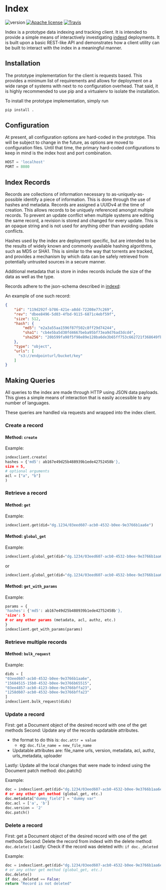 Index
===
![version](https://img.shields.io/badge/version-0.0.1-orange.svg?style=flat) [![Apache license](http://img.shields.io/badge/license-Apache-blue.svg?style=flat)](LICENSE) [![Travis](https://travis-ci.org/LabAdvComp/index.svg?branch=master)](https://travis-ci.org/LabAdvComp/index)

Index is a prototype data indexing and tracking client. It is intended to
provide a simple means of interactively investigating
[indexd](https://github.com/LabAdvComp/indexd) deployments. It is built upon
a basic REST-like API and demonstrates how a client utility can be built to
interact with the index in a meaningful manner.

## Installation

The prototype implementation for the client is requests based. This
provides a minimum list of requirements and allows for deployment on a wide
range of systems with next to no configuration overhead. That said, it is
highly recommended to use pip and a virtualenv to isolate the installation.

To install the prototype implementation, simply run

```bash
pip install .
```

## Configuration

At present, all configuration options are hard-coded in the prototype. This
will be subject to change in the future, as options are moved to configuration
files. Until that time, the primary hard-coded configurations to keep in
mind is the index host and port combination.

```python
HOST = 'localhost'
PORT = 8080
```

## Index Records

Records are collections of information necessary to as-uniquely-as-possible
identify a piece of information. This is done through the use of hashes and
metadata. Records are assigned a UUIDv4 at the time of creation. This allows
records to be uniquely referenced amongst multiple records. To prevent an
update conflict when multiple systems are editing the same record, a revision
is stored and changed for every update. This is an opaque string and is
not used for anything other than avoiding update conflicts.

Hashes used by the index are deployment specific, but are intended to be the
results of widely known and commonly available hashing algorithms, such as
MD5 or SHA1. This is similar to the way that torrents are tracked, and provides
a mechanism by which data can be safely retrieved from potentially untrusted
sources in a secure manner.

Additional metadata that is store in index records include the size of the
data as well as the type.

Records adhere to the json-schema described in [indexd](https://github.com/LabAdvComp/indexd/blob/master/indexd/index/schema.py#L1):


An example of one such record:

```json
{
    "id": "119d292f-b786-421e-a8dd-72208e77c269",
    "rev": "dbee8496-5d03-4fbd-9115-6871c4ebf59f",
    "size": 512,
    "hash": {
        "md5": "e2a3a55aa1596f87f502c8ff29d74244",
        "sha1": "cb4e5ba5d30fd4667beba95bf73ea9d76ad3dcd4",
        "sha256": "20b599fa98f5f98e89e128ba6de3b65ff753c662721f368649fb8d7e7d4933b0"
    },
    "type": "object",
    "urls": [
      "s3://endpointurl/bucket/key"
    ]
}
```


## Making Queries


All queries to the index are made through HTTP using JSON data payloads.
This gives a simple means of interaction that is easily accessible to any
number of languages.

These queries are handled via requests and wrapped into the index client.


### Create a record 


#### Method: `create`

Example: 

```python
indexclient.create(
hashes = {'md5': ab167e49d25b488939b1ede42752458b'},
size = 5,
# optional arguments
acl = ["a", "b"]
)
```


### Retrieve a record 


#### Method: `get`

Example:

```python
indexclient.get(did="dg.1234/03eed607-acb0-4532-b0ee-9e3766b1aa6e")  
```

#### Method: `global_get`

Example:

```python
indexclient.global_get(did="dg.1234/03eed607-acb0-4532-b0ee-9e3766b1aa6e")
```
or
```python
indexclient.global_get(did="dg.1234/03eed607-acb0-4532-b0ee-9e3766b1aa6e", no_dist=True)
```

#### Method: `get_with_params`

Example:

```python
params = {
'hashes': {'md5': ab167e49d25b488939b1ede42752458b'},
'size': 5
# or any other params (metadata, acl, authz, etc.)
}
indexclient.get_with_params(params)
```


### Retrieve multiple records 


#### Method: `bulk_request`

Example:

```python
dids = [
"03eed607-acb0-4532-b0ee-9e3766b1aa6e",
"15684515-15b0-4532-b0ee-9e3766b65515",
"03ee4857-acb0-4123-b0ee-9e3766bffa23",
"1258d607-acb0-4532-b0ee-9e3766bffa23"
]
indexclient.bulk_request(dids)
```

### Update a record 


First: get a Document object of the desired record with one of the get methods
Second: Update any of the records updatable attributes.
  - the format to do this is: `doc.attr = value`
      - eg: `doc.file_name = new_file_name`
  - Updatable attributes are: file_name urls, version, metadata, acl, authz, urls_metadata, uploader

Lastly: Update all the local changes that were made to indexd using the 
        Document patch method: doc.patch()

Example:

```python
doc = indexclient.get(did="dg.1234/03eed607-acb0-4532-b0ee-9e3766b1aa6e"')
# or any other get method (global_get, etc.)
doc.metadata["dummy_field"] = "dummy var"
doc.acl = ['a', 'b']
doc.version = '2'
doc.patch()
```


### Delete a record


First: get a Document object of the desired record with one of the get methods
Second: Delete the record from indexd with the delete method: `doc.delete()`
Lastly: Check if the record was deleted with: `if doc._deleted`

Example: 

```python
doc = indexclient.get(did="dg.1234/03eed607-acb0-4532-b0ee-9e3766b1aa6e")
# or any other get method (global_get, etc.)
doc.delete()
if doc._deleted == False:
return "Record is not deleted"
```
